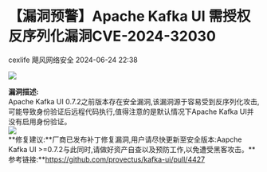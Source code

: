 #  【漏洞预警】Apache Kafka UI 需授权 反序列化漏洞CVE-2024-32030   
cexlife  飓风网络安全   2024-06-24 22:38  
  
![](https://mmbiz.qpic.cn/mmbiz_png/ibhQpAia4xu03ibiaQ2E4sFT4iaiaQe0ET6U7OFZH6DrdtKQvCfRp2qY1HsQibib2b5s9oCaUpH6PLcTfAn5ee8ywF35Bw/640?wx_fmt=png&from=appmsg "")  
  
**漏洞描述:**  
Apache Kafka UI 0.7.2之前版本存在安全漏洞,该漏洞源于容易受到反序列化攻击,可能导致身份验证后远程代码执行,值得注意的是默认情况下Apache Kafka UI并没有启用身份验证。  
![](https://mmbiz.qpic.cn/mmbiz_png/ibhQpAia4xu03ibiaQ2E4sFT4iaiaQe0ET6U7O1d7NmmUdNPXdFIbVQL5vaUIDiaHIRxHS1fN96mj2TWqmrvURtGytQlQ/640?wx_fmt=png&from=appmsg "")  
**修复建议:**厂商已发布补丁修复漏洞,用户请尽快更新至安全版本:Aapche Kafka UI >=0.7.2与此同时,请做好资产自查以及预防工作,以免遭受黑客攻击。**参考链接:**https://github.com/provectus/kafka-ui/pull/4427  
